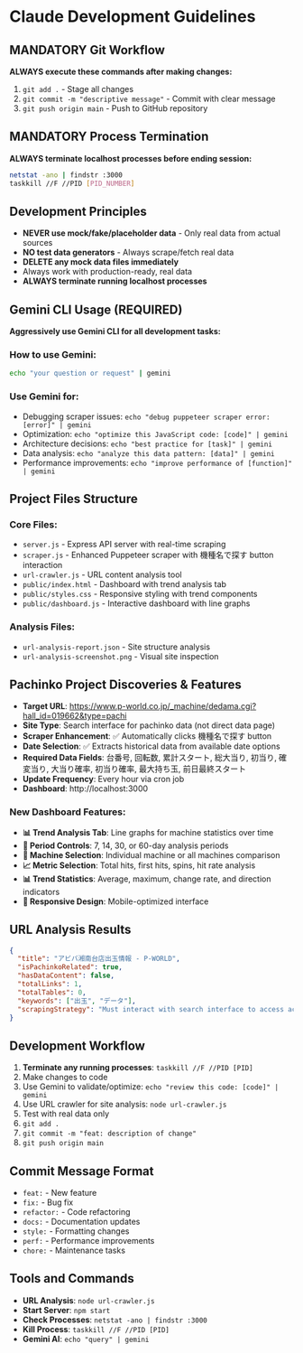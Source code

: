# Claude Development Guidelines

## MANDATORY Git Workflow
**ALWAYS execute these commands after making changes:**
1. `git add .` - Stage all changes
2. `git commit -m "descriptive message"` - Commit with clear message
3. `git push origin main` - Push to GitHub repository

## MANDATORY Process Termination
**ALWAYS terminate localhost processes before ending session:**
```bash
netstat -ano | findstr :3000
taskkill //F //PID [PID_NUMBER]
```

## Development Principles
- **NEVER use mock/fake/placeholder data** - Only real data from actual sources
- **NO test data generators** - Always scrape/fetch real data
- **DELETE any mock data files immediately**
- Always work with production-ready, real data
- **ALWAYS terminate running localhost processes**

## Gemini CLI Usage (REQUIRED)
**Aggressively use Gemini CLI for all development tasks:**

### How to use Gemini:
```bash
echo "your question or request" | gemini
```

### Use Gemini for:
- Debugging scraper issues: `echo "debug puppeteer scraper error: [error]" | gemini`
- Optimization: `echo "optimize this JavaScript code: [code]" | gemini`
- Architecture decisions: `echo "best practice for [task]" | gemini`
- Data analysis: `echo "analyze this data pattern: [data]" | gemini`
- Performance improvements: `echo "improve performance of [function]" | gemini`

## Project Files Structure
### Core Files:
- `server.js` - Express API server with real-time scraping
- `scraper.js` - Enhanced Puppeteer scraper with 機種名で探す button interaction
- `url-crawler.js` - URL content analysis tool
- `public/index.html` - Dashboard with trend analysis tab
- `public/styles.css` - Responsive styling with trend components
- `public/dashboard.js` - Interactive dashboard with line graphs

### Analysis Files:
- `url-analysis-report.json` - Site structure analysis
- `url-analysis-screenshot.png` - Visual site inspection

## Pachinko Project Discoveries & Features
- **Target URL**: https://www.p-world.co.jp/_machine/dedama.cgi?hall_id=019662&type=pachi
- **Site Type**: Search interface for pachinko data (not direct data page)
- **Scraper Enhancement**: ✅ Automatically clicks 機種名で探す button
- **Date Selection**: ✅ Extracts historical data from available date options
- **Required Data Fields**: 台番号, 回転数, 累計スタート, 総大当り, 初当り, 確変当り, 大当り確率, 初当り確率, 最大持ち玉, 前日最終スタート
- **Update Frequency**: Every hour via cron job
- **Dashboard**: http://localhost:3000

### New Dashboard Features:
- **📊 Trend Analysis Tab**: Line graphs for machine statistics over time
- **📅 Period Controls**: 7, 14, 30, or 60-day analysis periods
- **🎰 Machine Selection**: Individual machine or all machines comparison
- **📈 Metric Selection**: Total hits, first hits, spins, hit rate analysis
- **📊 Trend Statistics**: Average, maximum, change rate, and direction indicators
- **📱 Responsive Design**: Mobile-optimized interface

## URL Analysis Results
```json
{
  "title": "アビバ湘南台店出玉情報 - P-WORLD",
  "isPachinkoRelated": true,
  "hasDataContent": false,
  "totalLinks": 1,
  "totalTables": 0,
  "keywords": ["出玉", "データ"],
  "scrapingStrategy": "Must interact with search interface to access actual data"
}
```

## Development Workflow
1. **Terminate any running processes**: `taskkill //F //PID [PID]`
2. Make changes to code
3. Use Gemini to validate/optimize: `echo "review this code: [code]" | gemini`
4. Use URL crawler for site analysis: `node url-crawler.js`
5. Test with real data only
6. `git add .`
7. `git commit -m "feat: description of change"`
8. `git push origin main`

## Commit Message Format
- `feat:` - New feature
- `fix:` - Bug fix
- `refactor:` - Code refactoring
- `docs:` - Documentation updates
- `style:` - Formatting changes
- `perf:` - Performance improvements
- `chore:` - Maintenance tasks

## Tools and Commands
- **URL Analysis**: `node url-crawler.js`
- **Start Server**: `npm start`
- **Check Processes**: `netstat -ano | findstr :3000`
- **Kill Process**: `taskkill //F //PID [PID]`
- **Gemini AI**: `echo "query" | gemini`